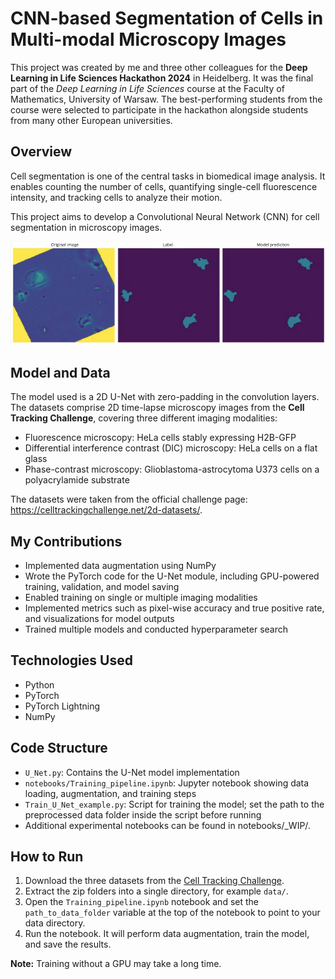 # CNN-based Segmentation of Cells in Multi-modal Microscopy Images

This project was created by me and three other colleagues for the **Deep Learning in Life Sciences Hackathon 2024** in Heidelberg. It was the final part of the *Deep Learning in Life Sciences* course at the Faculty of Mathematics, University of Warsaw. The best-performing students from the course were selected to participate in the hackathon alongside students from many other European universities.

## Overview
Cell segmentation is one of the central tasks in biomedical image analysis. It enables counting the number of cells, quantifying single-cell fluorescence intensity, and tracking cells to analyze their motion.

This project aims to develop a Convolutional Neural Network (CNN) for cell segmentation in microscopy images.

![Example U-Net output](images/unet_output.png)

## Model and Data
The model used is a 2D U-Net with zero-padding in the convolution layers.  
The datasets comprise 2D time-lapse microscopy images from the **Cell Tracking Challenge**, covering three different imaging modalities:

- Fluorescence microscopy: HeLa cells stably expressing H2B-GFP
- Differential interference contrast (DIC) microscopy: HeLa cells on a flat glass
- Phase-contrast microscopy: Glioblastoma-astrocytoma U373 cells on a polyacrylamide substrate

The datasets were taken from the official challenge page: https://celltrackingchallenge.net/2d-datasets/.

## My Contributions
- Implemented data augmentation using NumPy
- Wrote the PyTorch code for the U-Net module, including GPU-powered training, validation, and model saving
- Enabled training on single or multiple imaging modalities
- Implemented metrics such as pixel-wise accuracy and true positive rate, and visualizations for model outputs
- Trained multiple models and conducted hyperparameter search

## Technologies Used
- Python
- PyTorch
- PyTorch Lightning
- NumPy

## Code Structure
- `U_Net.py`: Contains the U-Net model implementation  
- `notebooks/Training_pipeline.ipynb`: Jupyter notebook showing data loading, augmentation, and training steps  
- `Train_U_Net_example.py`: Script for training the model; set the path to the preprocessed data folder inside the script before running
- Additional experimental notebooks can be found in notebooks/_WIP/.

## How to Run

1. Download the three datasets from the [Cell Tracking Challenge](https://celltrackingchallenge.net/2d-datasets/).
2. Extract the zip folders into a single directory, for example `data/`.
3. Open the `Training_pipeline.ipynb` notebook and set the `path_to_data_folder` variable at the top of the notebook to point to your data directory.
4. Run the notebook. It will perform data augmentation, train the model, and save the results.

**Note:** Training without a GPU may take a long time.